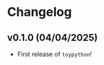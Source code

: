 # Changelog

<!--next-version-placeholder-->

## v0.1.0 (04/04/2025)

- First release of `toypython`!